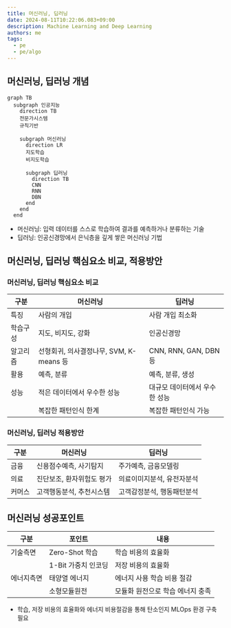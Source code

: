 ```yaml
---
title: 머신러닝, 딥러닝
date: 2024-08-11T10:22:06.083+09:00
description: Machine Learning and Deep Learning
authors: me
tags:
  - pe
  - pe/algo 
---
```


## 머신러닝, 딥러닝 개념

```mermaid
graph TB
  subgraph 인공지능
    direction TB
    전문가시스템
    규칙기반

    subgraph 머신러닝
      direction LR
      지도학습
      비지도학습

      subgraph 딥러닝
        direction TB
        CNN
        RNN
        DBN
      end
    end
  end
```

- 머신러닝: 입력 데이터를 스스로 학습하여 결과를 예측하거나 분류하는 기술
- 딥러닝: 인공신경망에서 은닉층을 깊게 쌓은 머신러닝 기법

## 머신러닝, 딥러닝 핵심요소 비교, 적용방안

### 머신러닝, 딥러닝 핵심요소 비교

| 구분 | 머신러닝 | 딥러닝 |
| --- | --- | --- |
| 특징 | 사람의 개입 | 사람 개입 최소화 |
| 학습구성 | 지도, 비지도, 강화 | 인공신경망 |
| 알고리즘 | 선형회귀, 의사결정나무, SVM, K-means 등 | CNN, RNN, GAN, DBN 등 |
| 활용 | 예측, 분류 | 예측, 분류, 생성 |
| 성능 | 적은 데이터에서 우수한 성능 | 대규모 데이터에서 우수한 성능 |
| | 복잡한 패턴인식 한계 | 복잡한 패턴인식 가능 |

### 머신러닝, 딥러닝 적용방안

| 구분 | 머신러닝 | 딥러닝 |
| --- | --- | --- |
| 금융 | 신용점수예측, 사기탐지 | 주가예측, 금융모델링 |
| 의료 | 진단보조, 환자위험도 평가 | 의료이미지분석, 유전자분석 |
| 커머스 | 고객행동분석, 추천시스템 | 고객감정분석, 행동패턴분석 |

## 머신러닝 성공포인트

| 구분 | 포인트 | 내용 |
| --- | --- | --- |
| 기술측면 | Zero-Shot 학습 | 학습 비용의 효율화 |
| | 1-Bit 가중치 인코딩 | 저장 비용의 효율화 |
| 에너지측면 | 태양열 에너지 | 에너지 사용 학습 비용 절감 |
| | 소형모듈원전 | 모듈화 원전으로 학습 에너지 충족 |

- 학습, 저장 비용의 효율화와 에너지 비용절감을 통해 탄소인지 MLOps 환경 구축 필요
